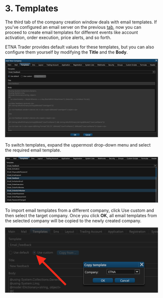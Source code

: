 # 3. Templates

The third tab of the company creation window deals with email templates. If you've configured an email server on the previous [tab](2.-email.md), now you can proceed to create email templates for different events like account activation, order execution, price alerts, and so forth. 

ETNA Trader provides default values for these templates, but you can also configure them yourself by modifying the **Title** and the **Body**. 

![](../../.gitbook/assets/screenshot-2019-01-21-at-21.25.01.png)

To switch templates, expand the uppermost drop-down menu and select the required email template. 

![](../../.gitbook/assets/screenshot-2019-01-21-at-21.25.22.png)

To import email templates from a different company, click Use custom and then select the target company. Once you click **OK**, all email templates from the selected company will be copied to the newly created company.

![](../../.gitbook/assets/screenshot-2019-01-21-at-21.25.32%20%281%29.png)

